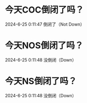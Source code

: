 # 今天COC倒闭了吗？

2024-6-25 0:11:47 倒闭了（Not Down）

# 今天NOS倒闭了吗？

2024-6-25 0:11:48 没倒闭（Down）

# 今天NS倒闭了吗？

2024-6-25 0:11:48 没倒闭（Down）

